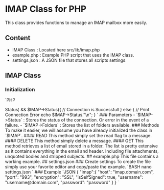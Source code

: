# IMAP Class for PHP
This class provides functions to manage an IMAP mailbox more easily.

## Content
 - IMAP Class : Located here src/lib/imap.php
 - example.php : Example PHP script that uses the IMAP class.
 - settings.json : A JSON file that stores all scripts settings

## IMAP Class
### Initialization
`PHP
<?php
// Import Library
require_once dirname(__FILE__) . '/src/lib/imap.php';

// Import Configurations
$settings=json_decode(file_get_contents(dirname(__FILE__) . '/settings.json'),true);

// Init Library
$IMAP = new apiIMAP($settings['imap']['host'],$settings['imap']['port'],$settings['imap']['encryption'],$settings['imap']['username'],$settings['imap']['password'],$settings['imap']['isSelfSigned']);

// Check Connection Status
if(is_bool($IMAP->Status) && $IMAP->Status){
  // Connection is Successfull
} else {
  // Print Connection Error
  echo $IMAP->Status."\n";
}
`
### Parameters
 - `$IMAP->Status` : Stores the status of the connection. Or error in the event of a failure.
 - `$IMAP->Folders` : Stores the list of folders available.
### Methods
To make it easier, we will assume you have already initialized the class in `$IMAP`.
#### READ
This method simply set the read flag to a message.
#### DELETE
This method simply delete a message.
#### GET
This method retrieves a list of email stored in a folder. The list is pretty extensive as it contains everything in the email and header. Including file attachments, unquoted bodies and stripped subjects.

## example.php
This file contains a working example.

## settings.json
### Create settings
To create the file simply use your favorite editor and copy/paste the example.
`BASH
nano settings.json
`
### Example
`JSON
{
    "imap":{
        "host": "imap.domain.com",
        "port": "993",
        "encryption": "SSL",
        "isSelfSigned": true,
        "username": "username@domain.com",
        "password": "password"
    }
}
`
